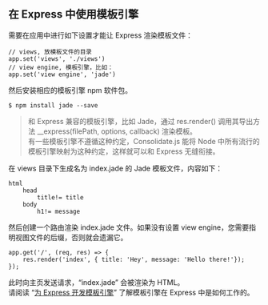 ## 在 Express 中使用模板引擎
需要在应用中进行如下设置才能让 Express 渲染模板文件：

    // views, 放模板文件的目录
    app.set('views', './views')
    // view engine, 模板引擎，比如： 
    app.set('view engine', 'jade')

然后安装相应的模板引擎 npm 软件包。

    $ npm install jade --save

> 和 Express 兼容的模板引擎，比如 Jade，通过 res.render() 调用其导出方法 __express(filePath, options, callback) 渲染模板。  
  有一些模板引擎不遵循这种约定，Consolidate.js 能将 Node 中所有流行的模板引擎映射为这种约定，这样就可以和 Express 无缝衔接。

在 views 目录下生成名为 index.jade 的 Jade 模板文件，内容如下：

    html
        head
            title!= title
        body
            h1!= message

然后创建一个路由渲染 index.jade 文件。如果没有设置 view engine，您需要指明视图文件的后缀，否则就会遗漏它。

    app.get('/', (req, res) => {
        res.render('index', { title: 'Hey', message: 'Hello there!'});
    });

此时向主页发送请求，“index.jade” 会被渲染为 HTML。  
请阅读 “[为 Express 开发模板引擎](http://www.expressjs.com.cn/advanced/developing-template-engines.html)” 了解模板引擎在 Express 中是如何工作的。